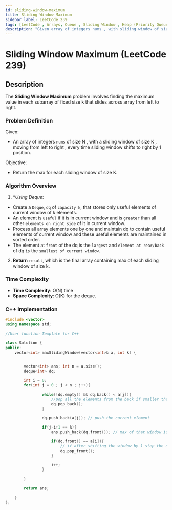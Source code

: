 ```yaml
---
id: sliding-window-maximum
title: Sliding Window Maximum
sidebar_label: LeetCode 239
tags: [LeetCode , Arrays, Queue , Sliding Window , Heap (Priority Queue) , Monotonic Queue]
description: "Given array of integers nums , with sliding window of size k which is moving from the very left of the array to the very right.Return the max for each sliding window."
---
```


# Sliding Window Maximum (LeetCode 239)

## Description

The **Sliding Window Maximum** problem involves finding the maximum value in each subarray of fixed size k that slides across array from left to right.

### Problem Definition

Given:

- An array of integers `nums` of size N , with a sliding window of size K , moving from left to right , every time sliding window shifts to right by 1 position.

Objective:

- Return the max for each sliding window of size K.

### Algorithm Overview

1. **Using Deque*:

- Create a `Deque`, `dq` of `capacity k`, that stores only useful elements of current window of k elements.
- An element is `useful` if it is in current window and is `greater` than all other `elements on right side` of it in current window. 
- Process all array elements one by one and maintain dq to contain useful elements of current window and these useful elements are maintained in sorted order. 
- The element at `front` of the dq is the `largest` and `element at rear/back` of dq `is` the `smallest of current window`.

2. **Return** `result`, which is the final array containing max of each sliding window of size k.

### Time Complexity

- **Time Complexity**: O(N) time
- **Space Complexity**: O(K) for the deque.

### C++ Implementation

```cpp
#include <vector>
using namespace std;

//User function Template for C++

class Solution {
public:
    vector<int> maxSlidingWindow(vector<int>& a, int k) {
        

        vector<int> ans; int n = a.size();
        deque<int> dq;

        int i = 0;
        for(int j = 0 ; j < n ; j++){

                while(!dq.empty() && dq.back() < a[j]){ 
                    //pop all the elements from the back if smaller than the current element since max of that window is the current element since greater than all of them.
                    dq.pop_back(); 
                }

                dq.push_back(a[j]); // push the current element

                if(j-i+1 == k){
                    ans.push_back(dq.front()); // max of that window is the deque front

                    if(dq.front() == a[i]){ 
                        // if after shifting the window by 1 step the deque front is window's front element that need to be popped b/c now window is changed ,and so window max also.
                        dq.pop_front(); 
                    }

                    i++;
                }
        
        }

        return ans;

    }
};

```

